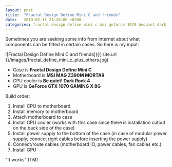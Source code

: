 ```yaml
---
layout: post
title:  "Fractal Design Define Mini C and friends"
date:   2019-02-11 21:20:00 +0200
categories: fractal design define mini c msi geforce 1070 bequiet dark rock 4
---
```

Sometimes you are seeking some info from internet about what components can be fitted in certain cases. So here is my input:

![Fractal Design Define Mini C and friends]({{ site.url }}/images/fractal_define_mini_c_plus_others.jpg)

* Case is **Fractal Design Define Mini C**
* Motherboard is **MSI MAG Z390M MORTAR**
* CPU cooler is **Be quiet! Dark Rock 4**
* GPU is **GeForce GTX 1070 GAMING X 8G**

Build order:

1. Install CPU to motherboard
2. Install memory to motherboard
3. Attach motherboard to case
4. Install CPU cooler (works with this case since there is installation cutout on the back side of the case)
5. Install power supply to the bottom of the case (in case of modular power supply, connect right cables before inserting the power supply)
5. Connect/route cables (motherboard IO, power cables, fan cables etc.)
6. Install GPU

"It works" (TM) 